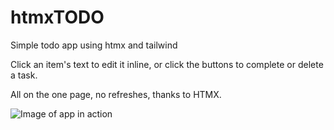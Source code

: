 # htmxTODO
 Simple todo app using htmx and tailwind
 
 Click an item's text to edit it inline, or click the buttons to complete or delete a task.
 
 All on the one page, no refreshes, thanks to HTMX.

![Image of app in action](https://i.postimg.cc/SQCsHp8D/image.png)
